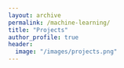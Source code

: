 ```yaml
---
layout: archive
permalink: /machine-learning/
title: "Projects"
author_profile: true
header:
  image: "/images/projects.png"
---
```

